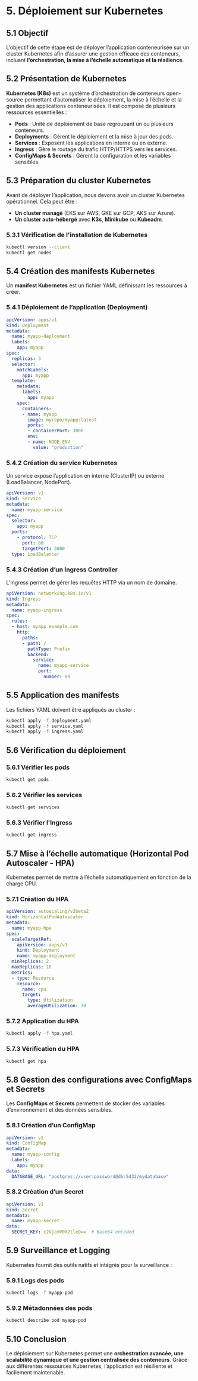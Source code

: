# 5. Déploiement sur Kubernetes

## 5.1 Objectif
L’objectif de cette étape est de déployer l’application conteneurisée sur un cluster Kubernetes afin d’assurer une gestion efficace des conteneurs, incluant **l’orchestration, la mise à l’échelle automatique et la résilience**.

## 5.2 Présentation de Kubernetes
**Kubernetes (K8s)** est un système d’orchestration de conteneurs open-source permettant d’automatiser le déploiement, la mise à l’échelle et la gestion des applications conteneurisées. Il est composé de plusieurs ressources essentielles :

- **Pods** : Unité de déploiement de base regroupant un ou plusieurs conteneurs.
- **Deployments** : Gèrent le déploiement et la mise à jour des pods.
- **Services** : Exposent les applications en interne ou en externe.
- **Ingress** : Gère le routage du trafic HTTP/HTTPS vers les services.
- **ConfigMaps & Secrets** : Gèrent la configuration et les variables sensibles.

## 5.3 Préparation du cluster Kubernetes
Avant de déployer l’application, nous devons avoir un cluster Kubernetes opérationnel. Cela peut être :
- **Un cluster managé** (EKS sur AWS, GKE sur GCP, AKS sur Azure).
- **Un cluster auto-hébergé** avec **K3s**, **Minikube** ou **Kubeadm**.

### 5.3.1 Vérification de l'installation de Kubernetes
```bash
kubectl version --client
kubectl get nodes
```

## 5.4 Création des manifests Kubernetes
Un **manifest Kubernetes** est un fichier YAML définissant les ressources à créer.

### 5.4.1 Déploiement de l’application (Deployment)
```yaml
apiVersion: apps/v1
kind: Deployment
metadata:
  name: myapp-deployment
  labels:
    app: myapp
spec:
  replicas: 3
  selector:
    matchLabels:
      app: myapp
  template:
    metadata:
      labels:
        app: myapp
    spec:
      containers:
      - name: myapp
        image: myrepo/myapp:latest
        ports:
        - containerPort: 3000
        env:
        - name: NODE_ENV
          value: "production"
```

### 5.4.2 Création du service Kubernetes
Un service expose l’application en interne (ClusterIP) ou externe (LoadBalancer, NodePort).

```yaml
apiVersion: v1
kind: Service
metadata:
  name: myapp-service
spec:
  selector:
    app: myapp
  ports:
    - protocol: TCP
      port: 80
      targetPort: 3000
  type: LoadBalancer
```

### 5.4.3 Création d’un Ingress Controller
L’Ingress permet de gérer les requêtes HTTP via un nom de domaine.

```yaml
apiVersion: networking.k8s.io/v1
kind: Ingress
metadata:
  name: myapp-ingress
spec:
  rules:
  - host: myapp.example.com
    http:
      paths:
      - path: /
        pathType: Prefix
        backend:
          service:
            name: myapp-service
            port:
              number: 80
```

## 5.5 Application des manifests
Les fichiers YAML doivent être appliqués au cluster :
```bash
kubectl apply -f deployment.yaml
kubectl apply -f service.yaml
kubectl apply -f ingress.yaml
```

## 5.6 Vérification du déploiement
### 5.6.1 Vérifier les pods
```bash
kubectl get pods
```
### 5.6.2 Vérifier les services
```bash
kubectl get services
```
### 5.6.3 Vérifier l'Ingress
```bash
kubectl get ingress
```

## 5.7 Mise à l’échelle automatique (Horizontal Pod Autoscaler - HPA)
Kubernetes permet de mettre à l’échelle automatiquement en fonction de la charge CPU.

### 5.7.1 Création du HPA
```yaml
apiVersion: autoscaling/v2beta2
kind: HorizontalPodAutoscaler
metadata:
  name: myapp-hpa
spec:
  scaleTargetRef:
    apiVersion: apps/v1
    kind: Deployment
    name: myapp-deployment
  minReplicas: 2
  maxReplicas: 10
  metrics:
  - type: Resource
    resource:
      name: cpu
      target:
        type: Utilization
        averageUtilization: 70
```

### 5.7.2 Application du HPA
```bash
kubectl apply -f hpa.yaml
```

### 5.7.3 Vérification du HPA
```bash
kubectl get hpa
```

## 5.8 Gestion des configurations avec ConfigMaps et Secrets
Les **ConfigMaps** et **Secrets** permettent de stocker des variables d’environnement et des données sensibles.

### 5.8.1 Création d’un ConfigMap
```yaml
apiVersion: v1
kind: ConfigMap
metadata:
  name: myapp-config
  labels:
    app: myapp
data:
  DATABASE_URL: "postgres://user:password@db:5432/mydatabase"
```

### 5.8.2 Création d’un Secret
```yaml
apiVersion: v1
kind: Secret
metadata:
  name: myapp-secret
data:
  SECRET_KEY: c2VjcmV0X2tleQ==  # Base64 encoded
```

## 5.9 Surveillance et Logging
Kubernetes fournit des outils natifs et intégrés pour la surveillance :

### 5.9.1 Logs des pods
```bash
kubectl logs -f myapp-pod
```

### 5.9.2 Métadonnées des pods
```bash
kubectl describe pod myapp-pod
```

## 5.10 Conclusion
Le déploiement sur Kubernetes permet une **orchestration avancée, une scalabilité dynamique et une gestion centralisée des conteneurs**. Grâce aux différentes ressources Kubernetes, l’application est résiliente et facilement maintenable.

